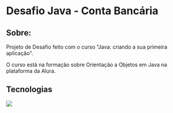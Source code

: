 <h1>Desafio Java - Conta Bancária</h1>

<h2>Sobre:</h2>
<p>Projeto de Desafio feito com o curso "Java: criando a sua primeira aplicação".</p>
<p>O curso está na formação sobre Orientação a Objetos em Java na plataforma da Alura.</p>

## Tecnologias

<div>
  <img src="https://img.shields.io/badge/Java-ED8B00?style=for-the-badge&logo=openjdk&logoColor=white">
</div>
